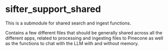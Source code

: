 # sifter_support_shared

This is a submodule for shared search and ingest functions.

Contains a few different files that should be generally shared across all
the different apps, related to processing and ingesting files to Pinecone
as well as the functions to chat with the LLM with and without memory.
